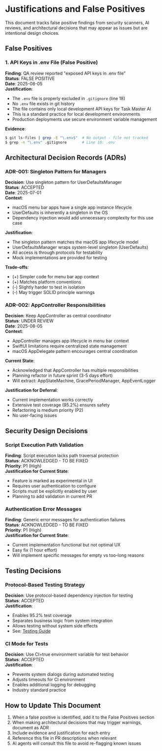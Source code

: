 # Justifications and False Positives

This document tracks false positive findings from security scanners, AI reviews, and architectural decisions that may appear as issues but are intentional design choices.

## False Positives

### 1. API Keys in .env File (False Positive)

**Finding**: QA review reported "exposed API keys in .env file"  
**Status**: FALSE POSITIVE  
**Date**: 2025-08-05  
**Justification**:

- The `.env` file is properly excluded in `.gitignore` (line 18)
- No `.env` file exists in git history
- The file contains only local development API keys for Task Master AI
- This is a standard practice for local development environments
- Production deployments use secure environment variable management

**Evidence**:

```bash
$ git ls-files | grep -E "\.env$"  # No output - file not tracked
$ grep -n "\.env" .gitignore       # Line 18: .env
```

## Architectural Decision Records (ADRs)

### ADR-001: Singleton Pattern for Managers

**Decision**: Use singleton pattern for UserDefaultsManager  
**Status**: ACCEPTED  
**Date**: 2025-07-01  
**Context**:

- macOS menu bar apps have a single app instance lifecycle
- UserDefaults is inherently a singleton in the OS
- Dependency injection would add unnecessary complexity for this use case

**Justification**:

- The singleton pattern matches the macOS app lifecycle model
- UserDefaultsManager wraps system-level singleton (UserDefaults)
- All access is through protocols for testability
- Mock implementations are provided for testing

**Trade-offs**:

- (+) Simpler code for menu bar app context
- (+) Matches platform conventions
- (-) Slightly harder to test in isolation
- (-) May trigger SOLID principle warnings

### ADR-002: AppController Responsibilities

**Decision**: Keep AppController as central coordinator  
**Status**: UNDER REVIEW  
**Date**: 2025-08-05  
**Context**:

- AppController manages app lifecycle in menu bar context
- SwiftUI limitations require centralized state management
- macOS AppDelegate pattern encourages central coordination

**Current State**:

- Acknowledged that AppController has multiple responsibilities
- Planning refactor in future sprint (3-5 days effort)
- Will extract: AppStateMachine, GracePeriodManager, AppEventLogger

**Justification for Deferral**:

- Current implementation works correctly
- Extensive test coverage (95.2%) ensures safety
- Refactoring is medium priority (P2)
- No user-facing issues

## Security Design Decisions

### Script Execution Path Validation

**Finding**: Script execution lacks path traversal protection  
**Status**: ACKNOWLEDGED - TO BE FIXED  
**Priority**: P1 (High)  
**Justification for Current State**:

- Feature is marked as experimental in UI
- Requires user authentication to configure
- Scripts must be explicitly enabled by user
- Planning to add validation in current PR

### Authentication Error Messages

**Finding**: Generic error messages for authentication failures  
**Status**: ACKNOWLEDGED - TO BE FIXED  
**Priority**: P1 (High)  
**Justification for Current State**:

- Current implementation functional but not optimal UX
- Easy fix (1 hour effort)
- Will implement specific messages for empty vs too-long reasons

## Testing Decisions

### Protocol-Based Testing Strategy

**Decision**: Use protocol-based dependency injection for testing  
**Status**: ACCEPTED  
**Justification**:

- Enables 95.2% test coverage
- Separates business logic from system integration
- Allows testing without system side effects
- See: [Testing Guide](docs/maintainers/testing-guide.md)

### CI Mode for Tests

**Decision**: Use CI=true environment variable for test behavior  
**Status**: ACCEPTED  
**Justification**:

- Prevents system dialogs during automated testing
- Adjusts timeouts for CI environment
- Enables additional logging for debugging
- Industry standard practice

## How to Update This Document

1. When a false positive is identified, add it to the False Positives section
2. When making architectural decisions that may trigger warnings, document as ADR
3. Include evidence and justification for each entry
4. Reference this file in PR descriptions when relevant
5. AI agents will consult this file to avoid re-flagging known issues
